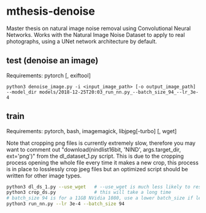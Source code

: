 # mthesis-denoise

Master thesis on natural image noise removal using Convolutional Neural Networks. Works with the Natural Image Noise Dataset to apply to real photographs, using a UNet network architecture by default.

## test (denoise an image)

Requirements: pytorch [, exiftool]

```
python3 denoise_image.py -i <input_image_path> [-o output_image_path] --model_dir models/2018-12-25T20:03_run_nn.py_--batch_size_94_--lr_3e-4
```

## train

Requirements: pytorch, bash, imagemagick, libjpeg[-turbo] [, wget]

Note that cropping png files is currently extremely slow, therefore you may want to comment out "download(nindlist16bit, 'NIND', args.target_dir, ext='png')" from the dl_dataset_1.py script. This is due to the cropping process opening the whole file every time it makes a new crop, this process is in place to losslessly crop jpeg files but an optimized script should be written for other image types.

```bash
python3 dl_ds_1.py --use_wget   # --use_wget is much less likely to result in half-downloaded files
python3 crop_ds.py              # this will take a long time
# batch_size 94 is for a 11GB NVidia 1080, use a lower batch_size if less memory is available
python3 run_nn.py --lr 3e-4 --batch_size 94
```
